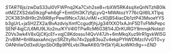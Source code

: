 $START$6js/zwDaS33uI0VFWPnq2Ka7Cxh2seB+rbXW5RK4sqXeQnNTzhB0IkotMZZXS2da5tkzgFwh6gF+Emt0hl3K7zfgLyvQ+MWAtozY776cQiI6ILXTlpq2CK383h8H9c2h9iR8yrPewI9Ncx7JklJvIM/+cX0jB54iacDb1ztP43MsoeYYSb3gUrL+jaSH2ZX2a/BvAzdviyXmfCcgudfjhjJg34fXXO1xAJnF5DTvFMkPepcSENF4qjC/L6MU9LXo2nu/KYV4I0TPwRcM6G381i4JDrKURGY9mnqkNotezlZ0Vs3wk4V8xQjCKjcEf+vqjC8Kdossu14QvV47Jh+6mMkqXuz9IrR1gvkWI5GZrvBIM+6nWaaxaAncjycSRZItyRo74v2ppB3suZv4ekpPYhWDMzclVvGT0+yOANhilwOd3xdUgoSbOtBp9P6Lvbi7AwAK60/1HSkYj4LkoWKh9g==$END$